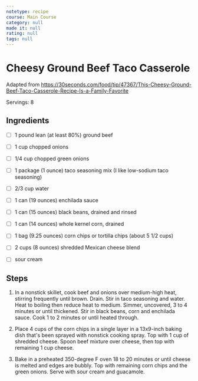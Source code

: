 ```yaml
---
notetype: recipe
course: Main Course
category: null
made it: null
rating: null
tags: null
---
```

# Cheesy Ground Beef Taco Casserole

Adapted from https://30seconds.com/food/tip/47367/This-Cheesy-Ground-Beef-Taco-Casserole-Recipe-Is-a-Family-Favorite

Servings: 8

## Ingredients
- [ ] 1 pound lean (at least 80%) ground beef- [ ] 1 cup chopped onions- [ ] 1/4 cup chopped green onions- [ ] 1 package (1 ounce)  taco seasoning mix (I like low-sodium taco seasoning)- [ ] 2/3 cup water- [ ] 1 can (19 ounces)  enchilada sauce- [ ] 1 can (15 ounces)  black beans, drained and rinsed- [ ] 1 can (14 ounces)  whole kernel corn, drained- [ ] 1 bag (9.25 ounces)  corn chips or  tortilla chips (about 5 1/2 cups)- [ ] 2 cups (8 ounces) shredded Mexican cheese blend- [ ] sour cream

## Steps
1) In a nonstick skillet, cook beef and onions over medium-high heat, stirring frequently until brown. Drain. Stir in taco seasoning and water. Heat to boiling then reduce heat to medium. Simmer, uncovered, 3 to 4 minutes or until thickened. Stir in black beans, corn and enchilada sauce. Cook 1 to 2 minutes or until heated through.

2) Place 4 cups of the corn chips in a single layer in a  13x9-inch baking dish that's been sprayed with nonstick cooking spray. Top with 1 cup of shredded cheese. Spoon beef mixture over cheese, then top with remaining 1 cup cheese.

3) Bake in a preheated 350-degree F oven 18 to 20 minutes or until cheese is melted and edges are bubbly. Top with remaining corn chips and the green onions. Serve with sour cream and guacamole.


